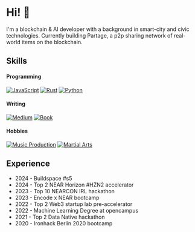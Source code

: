 # Hi! 👋 

I'm a blockchain & AI developer with a background in smart-city and civic technologies.
Currently building Partage, a p2p sharing network of real-world items on the blockchain.

## Skills

#### Programming
[![JavaScript](https://img.shields.io/badge/-JavaScript-000000?Color=white)](https://github.com/partagexyz/marketplace)
[![Rust](https://img.shields.io/badge/-Rust-000000?Color=white)](https://github.com/partagexyz/partage-lock)
[![Python](https://img.shields.io/badge/-Python-000000?Color=white)](https://github.com/DemocracyStudio/stakeholder_engagement_simulation_model)

#### Writing
[![Medium](https://img.shields.io/badge/-Medium-000000?Color=white)](https://juliencarbonnell.medium.com/)
[![Book](https://img.shields.io/badge/-Book_Author-000000?Color=white)](https://a.co/d/0Ox4saC)

#### Hobbies
[![Music Production](https://img.shields.io/badge/-Music_Production-000000?Color=white)](https://digitaloverdrive.bandcamp.com/)
[![Martial Arts](https://img.shields.io/badge/Martial_Arts-000000?Color=white)](https://github.com/jcarbonnell/jcarbonnell/blob/main/gokudo.jpeg)

## Experience

- 2024 - Buildspace #s5 
- 2024 - Top 2 NEAR Horizon #HZN2 accelerator
- 2023 - Top 10 NEARCON IRL hackathon
- 2023 - Encode x NEAR bootcamp
- 2022 - Top 2 Web3 startup lab pre-accelerator
- 2022 - Machine Learning Degree at opencampus
- 2021 - Top 2 Data Native hackathon
- 2020 - Ironhack Berlin 2020 bootcamp
